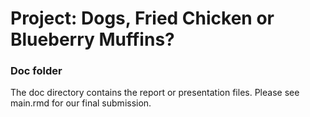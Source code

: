 # Project: Dogs, Fried Chicken or Blueberry Muffins? 

### Doc folder

The doc directory contains the report or presentation files. 
Please see main.rmd for our final submission. 
